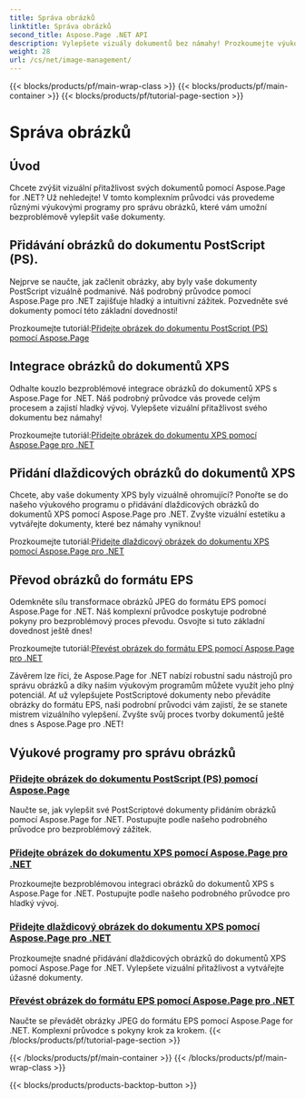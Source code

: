 ```yaml
---
title: Správa obrázků
linktitle: Správa obrázků
second_title: Aspose.Page .NET API
description: Vylepšete vizuály dokumentů bez námahy! Prozkoumejte výukové programy Aspose.Page .NET týkající se správy obrázků. Zvládněte každý krok od přidávání obrázků až po převod formátů.
weight: 28
url: /cs/net/image-management/
---
```


{{< blocks/products/pf/main-wrap-class >}}
{{< blocks/products/pf/main-container >}}
{{< blocks/products/pf/tutorial-page-section >}}

# Správa obrázků

## Úvod

Chcete zvýšit vizuální přitažlivost svých dokumentů pomocí Aspose.Page for .NET? Už nehledejte! V tomto komplexním průvodci vás provedeme různými výukovými programy pro správu obrázků, které vám umožní bezproblémově vylepšit vaše dokumenty.

## Přidávání obrázků do dokumentu PostScript (PS).

Nejprve se naučte, jak začlenit obrázky, aby byly vaše dokumenty PostScript vizuálně podmanivé. Náš podrobný průvodce pomocí Aspose.Page pro .NET zajišťuje hladký a intuitivní zážitek. Pozvedněte své dokumenty pomocí této základní dovednosti!

 Prozkoumejte tutoriál:[Přidejte obrázek do dokumentu PostScript (PS) pomocí Aspose.Page](./add-image-to-postscript-ps-document/)

## Integrace obrázků do dokumentů XPS

Odhalte kouzlo bezproblémové integrace obrázků do dokumentů XPS s Aspose.Page for .NET. Náš podrobný průvodce vás provede celým procesem a zajistí hladký vývoj. Vylepšete vizuální přitažlivost svého dokumentu bez námahy!

 Prozkoumejte tutoriál:[Přidejte obrázek do dokumentu XPS pomocí Aspose.Page pro .NET](./add-image-to-xps-document/)

## Přidání dlaždicových obrázků do dokumentů XPS

Chcete, aby vaše dokumenty XPS byly vizuálně ohromující? Ponořte se do našeho výukového programu o přidávání dlaždicových obrázků do dokumentů XPS pomocí Aspose.Page pro .NET. Zvyšte vizuální estetiku a vytvářejte dokumenty, které bez námahy vyniknou!

 Prozkoumejte tutoriál:[Přidejte dlaždicový obrázek do dokumentu XPS pomocí Aspose.Page pro .NET](./add-tiled-image-to-xps-document/)

## Převod obrázků do formátu EPS

Odemkněte sílu transformace obrázků JPEG do formátu EPS pomocí Aspose.Page for .NET. Náš komplexní průvodce poskytuje podrobné pokyny pro bezproblémový proces převodu. Osvojte si tuto základní dovednost ještě dnes!

 Prozkoumejte tutoriál:[Převést obrázek do formátu EPS pomocí Aspose.Page pro .NET](./convert-image-to-eps-format/)

Závěrem lze říci, že Aspose.Page for .NET nabízí robustní sadu nástrojů pro správu obrázků a díky našim výukovým programům můžete využít jeho plný potenciál. Ať už vylepšujete PostScriptové dokumenty nebo převádíte obrázky do formátu EPS, naši podrobní průvodci vám zajistí, že se stanete mistrem vizuálního vylepšení. Zvyšte svůj proces tvorby dokumentů ještě dnes s Aspose.Page pro .NET!
## Výukové programy pro správu obrázků
### [Přidejte obrázek do dokumentu PostScript (PS) pomocí Aspose.Page](./add-image-to-postscript-ps-document/)
Naučte se, jak vylepšit své PostScriptové dokumenty přidáním obrázků pomocí Aspose.Page for .NET. Postupujte podle našeho podrobného průvodce pro bezproblémový zážitek.
### [Přidejte obrázek do dokumentu XPS pomocí Aspose.Page pro .NET](./add-image-to-xps-document/)
Prozkoumejte bezproblémovou integraci obrázků do dokumentů XPS s Aspose.Page for .NET. Postupujte podle našeho podrobného průvodce pro hladký vývoj.
### [Přidejte dlaždicový obrázek do dokumentu XPS pomocí Aspose.Page pro .NET](./add-tiled-image-to-xps-document/)
Prozkoumejte snadné přidávání dlaždicových obrázků do dokumentů XPS pomocí Aspose.Page for .NET. Vylepšete vizuální přitažlivost a vytvářejte úžasné dokumenty.
### [Převést obrázek do formátu EPS pomocí Aspose.Page pro .NET](./convert-image-to-eps-format/)
Naučte se převádět obrázky JPEG do formátu EPS pomocí Aspose.Page for .NET. Komplexní průvodce s pokyny krok za krokem.
{{< /blocks/products/pf/tutorial-page-section >}}

{{< /blocks/products/pf/main-container >}}
{{< /blocks/products/pf/main-wrap-class >}}

{{< blocks/products/products-backtop-button >}}
